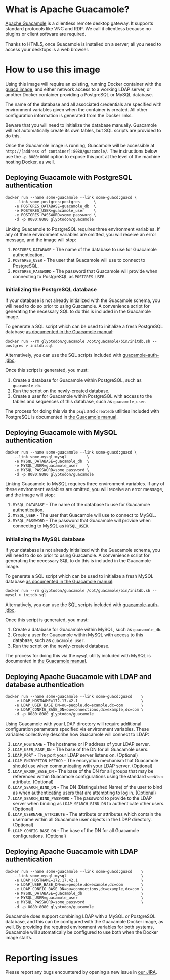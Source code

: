 What is Apache Guacamole?
=========================

[Apache Guacamole](http://guacamole.incubator.apache.org/) is a clientless
remote desktop gateway. It supports standard protocols like VNC and RDP. We
call it clientless because no plugins or client software are required.

Thanks to HTML5, once Guacamole is installed on a server, all you need to
access your desktops is a web browser.

How to use this image
=====================

Using this image will require an existing, running Docker container with the
[guacd image](https://registry.hub.docker.com/u/glyptodon/guacd/), and either
network access to a working LDAP server, or another Docker container providing
a PostgreSQL or MySQL database.

The name of the database and all associated credentials are specified with
environment variables given when the container is created. All other
configuration information is generated from the Docker links.

Beware that you will need to initialize the database manually. Guacamole will
not automatically create its own tables, but SQL scripts are provided to do
this.

Once the Guacamole image is running, Guacamole will be accessible at
`http://[address of container]:8080/guacamole/`. The instructions below use the
`-p 8080:8080` option to expose this port at the level of the machine hosting
Docker, as well.

Deploying Guacamole with PostgreSQL authentication
--------------------------------------------------

    docker run --name some-guacamole --link some-guacd:guacd \
        --link some-postgres:postgres      \
        -e POSTGRES_DATABASE=guacamole_db  \
        -e POSTGRES_USER=guacamole_user    \
        -e POSTGRES_PASSWORD=some_password \
        -d -p 8080:8080 glyptodon/guacamole

Linking Guacamole to PostgreSQL requires three environment variables. If any of
these environment variables are omitted, you will receive an error message, and
the image will stop:

1. `POSTGRES_DATABASE` - The name of the database to use for Guacamole authentication.
2. `POSTGRES_USER` - The user that Guacamole will use to connect to PostgreSQL.
3. `POSTGRES_PASSWORD` - The password that Guacamole will provide when connecting to PostgreSQL as `POSTGRES_USER`.

### Initializing the PostgreSQL database

If your database is not already initialized with the Guacamole schema, you will
need to do so prior to using Guacamole. A convenience script for generating the
necessary SQL to do this is included in the Guacamole image.

To generate a SQL script which can be used to initialize a fresh PostgreSQL
database
[as documented in the Guacamole manual](http://guacamole.incubator.apache.org/doc/gug/jdbc-auth.html#jdbc-auth-postgresql):

    docker run --rm glyptodon/guacamole /opt/guacamole/bin/initdb.sh --postgres > initdb.sql

Alternatively, you can use the SQL scripts included with
[guacamole-auth-jdbc](http://sourceforge.net/projects/guacamole/files/current/extensions/guacamole-auth-jdbc-0.9.6.tar.gz/download).

Once this script is generated, you must:

1. Create a database for Guacamole within PostgreSQL, such as `guacamole_db`.
2. Run the script on the newly-created database.
3. Create a user for Guacamole within PostgreSQL with access to the tables and
   sequences of this database, such as `guacamole_user`.

The process for doing this via the `psql` and `createdb` utilities included
with PostgreSQL is documented in
[the Guacamole manual](http://guacamole.incubator.apache.org/doc/gug/jdbc-auth.html#jdbc-auth-postgresql).

Deploying Guacamole with MySQL authentication
--------------------------------------------------

    docker run --name some-guacamole --link some-guacd:guacd \
        --link some-mysql:mysql         \
        -e MYSQL_DATABASE=guacamole_db  \
        -e MYSQL_USER=guacamole_user    \
        -e MYSQL_PASSWORD=some_password \
        -d -p 8080:8080 glyptodon/guacamole

Linking Guacamole to MySQL requires three environment variables. If any of
these environment variables are omitted, you will receive an error message, and
the image will stop:

1. `MYSQL_DATABASE` - The name of the database to use for Guacamole authentication.
2. `MYSQL_USER` - The user that Guacamole will use to connect to MySQL.
3. `MYSQL_PASSWORD` - The password that Guacamole will provide when connecting to MySQL as `MYSQL_USER`.

### Initializing the MySQL database

If your database is not already initialized with the Guacamole schema, you will
need to do so prior to using Guacamole. A convenience script for generating the
necessary SQL to do this is included in the Guacamole image.

To generate a SQL script which can be used to initialize a fresh MySQL database
[as documented in the Guacamole manual](http://guacamole.incubator.apache.org/doc/gug/jdbc-auth.html#jdbc-auth-mysql):

    docker run --rm glyptodon/guacamole /opt/guacamole/bin/initdb.sh --mysql > initdb.sql

Alternatively, you can use the SQL scripts included with
[guacamole-auth-jdbc](http://sourceforge.net/projects/guacamole/files/current/extensions/guacamole-auth-jdbc-0.9.6.tar.gz/download).

Once this script is generated, you must:

1. Create a database for Guacamole within MySQL, such as `guacamole_db`.
2. Create a user for Guacamole within MySQL with access to this database, such
   as `guacamole_user`.
3. Run the script on the newly-created database.

The process for doing this via the `mysql` utility included with MySQL is
documented in
[the Guacamole manual](http://guacamole.incubator.apache.org/doc/gug/jdbc-auth.html#jdbc-auth-mysql).


Deploying Apache Guacamole with LDAP and database authentication
--------------------------------------------------

    docker run --name some-guacamole --link some-guacd:guacd    \
        -e LDAP_HOSTNAME=172.17.42.1                            \
        -e LDAP_USER_BASE_DN=ou=people,dc=example,dc=com        \
        -e LDAP_CONFIG_BASE_DN=ou=connections,dc=example,dc=com \
        -d -p 8080:8080 glyptodon/guacamole

Using Guacamole with your LDAP directory will require additional configuration parameters
specified via environment variables. These variables collectively describe how Guacamole
will connect to LDAP:

1. `LDAP_HOSTNAME` - The hostname or IP address of your LDAP server.
2. `LDAP_USER_BASE_DN` - The base of the DN for all Guacamole users.
3. `LDAP_PORT` - The port your LDAP server listens on.  (Optional)
4. `LDAP_ENCRYPTION_METHOD` - The encryption mechanism that Guacamole should use when
communicating with your LDAP server. (Optional)
5. `LDAP_GROUP_BASE_DN` - The base of the DN for all groups that may be
referenced within Guacamole configurations using the standard `seeAlso` attribute. (Optional)
6. `LDAP_SEARCH_BIND_DN` - The DN (Distinguished Name) of the user to bind as when
authenticating users that are attempting to log in. (Optional)
7. `LDAP_SEARCH_BIND_PASSWORD` - The password to provide to the LDAP server when
binding as `LDAP_SEARCH_BIND_DN` to authenticate other users. (Optional)
8. `LDAP_USERNAME_ATTRIBUTE` - The attribute or attributes which contain the
username within all Guacamole user objects in the LDAP directory. (Optional)
9. `LDAP_CONFIG_BASE_DN` - The base of the DN for all Guacamole configurations. (Optional)

Deploying Apache Guacamole with LDAP authentication
--------------------------------------------------

    docker run --name some-guacamole --link some-guacd:guacd    \
        --link some-mysql:mysql                                 \
        -e LDAP_HOSTNAME=172.17.42.1                            \
        -e LDAP_USER_BASE_DN=ou=people,dc=example,dc=com        \
        -e LDAP_CONFIG_BASE_DN=ou=connections,dc=example,dc=com \
        -e MYSQL_DATABASE=guacamole_db                          \
        -e MYSQL_USER=guacamole_user                            \
        -e MYSQL_PASSWORD=some_password                         \
        -d -p 8080:8080 glyptodon/guacamole

Guacamole does support combining LDAP with a MySQL or PostgreSQL database, and this
can be configured with the Guacamole Docker image, as well. By providing the
required environment variables for both systems, Guacamole will automatically be
configured to use both when the Docker image starts.

Reporting issues
================

Please report any bugs encountered by opening a new issue in
[our JIRA](https://issues.apache.org/jira/browse/GUACAMOLE/).

